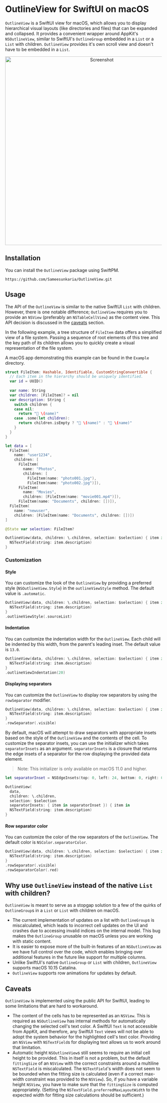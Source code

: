 # OutlineView for SwiftUI on macOS

`OutlineView` is a SwiftUI view for macOS, which allows you to display hierarchical visual layouts (like directories and files) that can be expanded and collapsed. 
It provides a convenient wrapper around AppKit's `NSOutlineView`, similar to SwiftUI's `OutlineGroup` embedded in a `List` or a `List` with children. `OutlineView` provides it's own scroll view and doesn't have to be embedded in a `List`.

<p align="center">
  <img width="606" alt="Screenshot" src="Example/Screenshot.png">
</p>

## Installation

You can install the `OutlineView` package using SwiftPM.

```
https://github.com/Sameesunkaria/OutlineView.git
```

## Usage

The API of the `OutlineView` is similar to the native SwiftUI `List` with children. However, there is one notable difference; `OutlineView` requires you to provide an `NSView` (preferably an `NSTableCellView`) as the content view. This API decision is discussed in the [caveats](#Caveats) section.

In the following example, a tree structure of `FileItem` data offers a simplified view of a file system. Passing a sequence of root elements of this tree and the key path of its children allows you to quickly create a visual representation of the file system.

A macOS app demonstrating this example can be found in the `Example` directory.

```swift
struct FileItem: Hashable, Identifiable, CustomStringConvertible {
  // Each item in the hierarchy should be uniquely identified.
  var id = UUID()
  
  var name: String
  var children: [FileItem]? = nil
  var description: String {
    switch children {
    case nil:
      return "📄 \(name)"
    case .some(let children):
      return children.isEmpty ? "📂 \(name)" : "📁 \(name)"
    }
  }
}

let data = [
  FileItem(
    name: "user1234",
    children: [
      FileItem(
        name: "Photos",
        children: [
          FileItem(name: "photo001.jpg"),
          FileItem(name: "photo002.jpg")]),
      FileItem(
        name: "Movies",
        children: [FileItem(name: "movie001.mp4")]),
      FileItem(name: "Documents", children: [])]),
  FileItem(
    name: "newuser",
    children: [FileItem(name: "Documents", children: [])])
]

@State var selection: FileItem?

OutlineView(data, children: \.children, selection: $selection) { item in
  NSTextField(string: item.description)
}
```

### Customization

#### Style
You can customize the look of the `OutlineView` by providing a preferred style (`NSOutlineView.Style`) in the `outlineViewStyle` method. The default value is `.automatic`.

```swift
OutlineView(data, children: \.children, selection: $selection) { item in
  NSTextField(string: item.description)
}
.outlineViewStyle(.sourceList)
```

#### Indentation

You can customize the indentation width for the `OutlineView`. Each child will be indented by this width, from the parent's leading inset. The default value is `13.0`.

```swift
OutlineView(data, children: \.children, selection: $selection) { item in
  NSTextField(string: item.description)
}
.outlineViewIndentation(20)
```

#### Displaying separators

You can customize the `OutlineView` to display row separators by using the `rowSeparator` modifier.

```swift
OutlineView(data, children: \.children, selection: $selection) { item in
  NSTextField(string: item.description)
}
.rowSeparator(.visible)
```

By default, macOS will attempt to draw separators with appropriate insets based on the style of the `OutlineView` and the contents of the cell. To customize the separator insets, you can use the initializer which takes `separatorInsets` as an argument. `separatorInsets` is a closure that returns the edge insets of a separator for the row displaying the provided data element.

>Note: This initializer is only available on macOS 11.0 and higher.

```swift
let separatorInset = NSEdgeInsets(top: 0, left: 24, bottom: 0, right: 0)

OutlineView(
  data, 
  children: \.children, 
  selection: $selection
  separatorInsets: { item in separatorInset }) { item in
  NSTextField(string: item.description)
}
```

#### Row separator color

You can customize the color of the row separators of the `OutlineView`. The default color is `NSColor.separatorColor`.

```swift
OutlineView(data, children: \.children, selection: $selection) { item in
  NSTextField(string: item.description)
}
.rowSeparator(.visible)
.rowSeparatorColor(.red)
```

## Why use `OutlineView` instead of the native `List` with children?

`OutlineView` is meant to serve as a stopgap solution to a few of the quirks of `OutlineGroup`s in a `List` or `List` with children on macOS.

- The current implementation of updates on a list with `OutlineGroup`s is miscalculated, which leads to incorrect cell updates on the UI and crashes due to accessing invalid indices on the internal model. This bug makes the `OutlineGroup` unusable on macOS unless you are working with static content.
- It is easier to expose more of the built-in features of an `NSOutlineView` as we have full control over the code, which enables bringing over additional features in the future like support for multiple columns.
- Unlike SwiftUI's native `OutlineGroup` or `List` with children, `OutlineView` supports macOS 10.15 Catalina.
- `OutlineView` supports row animations for updates by default.

## Caveats

`OutlineView` is implemented using the public API for SwiftUI, leading to some limitations that are hard to workaround.

- The content of the cells has to be represented as an `NSView`. This is required as `NSOutlineView` has internal methods for automatically changing the selected cell's text color. A SwiftUI `Text` is not accessible from AppKit, and therefore, any SwiftUI `Text` views will not be able to adopt the system behavior for the highlighted cell's text color. Providing an `NSView` with `NSTextField`s for displaying text allows us to work around that limitation.
- Automatic height `NSOutlineView`s still seems to require an initial cell height to be provided. This in itself is not a problem, but the default `fittingSize` of an `NSView` with the correct constraints around a multiline `NSTextField` is miscalculated. The `NSTextField`'s width does not seem to be bounded when the fitting size is calculated (even if a correct max-width constraint was provided to the `NSView`). So, if you have a variable height `NSView`, you have to make sure that the `fittingSize` is computed appropriately. (Setting the `NSTextField.preferredMaxLayoutWidth` to the expected width for fitting size calculations should be sufficient.)
